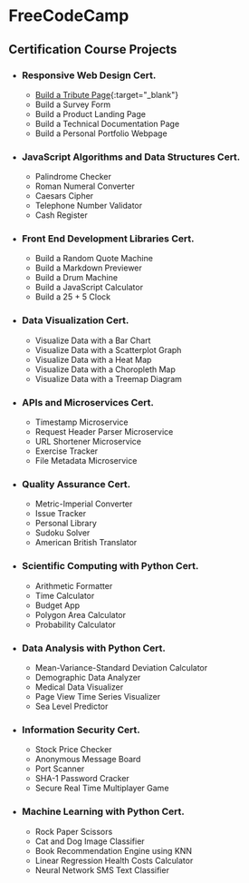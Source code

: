 # FreeCodeCamp
## Certification Course Projects

* ### Responsive Web Design Cert.
  * [Build a Tribute Page](https://mikekamilos.github.io/free-code-camp/fcc1-resdes/tribute-page/index.html){:target="_blank"}
  * Build a Survey Form
  * Build a Product Landing Page
  * Build a Technical Documentation Page
  * Build a Personal Portfolio Webpage
* ### JavaScript Algorithms and Data Structures Cert.
  * Palindrome Checker
  * Roman Numeral Converter
  * Caesars Cipher
  * Telephone Number Validator
  * Cash Register
* ### Front End Development Libraries Cert.
  * Build a Random Quote Machine
  * Build a Markdown Previewer
  * Build a Drum Machine
  * Build a JavaScript Calculator
  * Build a 25 + 5 Clock
* ### Data Visualization Cert.
  * Visualize Data with a Bar Chart
  * Visualize Data with a Scatterplot Graph
  * Visualize Data with a Heat Map
  * Visualize Data with a Choropleth Map
  * Visualize Data with a Treemap Diagram
* ### APIs and Microservices Cert.
  * Timestamp Microservice
  * Request Header Parser Microservice
  * URL Shortener Microservice
  * Exercise Tracker
  * File Metadata Microservice
* ### Quality Assurance Cert.
  * Metric-Imperial Converter
  * Issue Tracker
  * Personal Library
  * Sudoku Solver
  * American British Translator
* ### Scientific Computing with Python Cert.
  * Arithmetic Formatter
  * Time Calculator
  * Budget App
  * Polygon Area Calculator
  * Probability Calculator
* ### Data Analysis with Python Cert.
  * Mean-Variance-Standard Deviation Calculator
  * Demographic Data Analyzer
  * Medical Data Visualizer
  * Page View Time Series Visualizer
  * Sea Level Predictor
* ### Information Security Cert.
  * Stock Price Checker
  * Anonymous Message Board
  * Port Scanner
  * SHA-1 Password Cracker
  * Secure Real Time Multiplayer Game
* ### Machine Learning with Python Cert.
  * Rock Paper Scissors
  * Cat and Dog Image Classifier
  * Book Recommendation Engine using KNN
  * Linear Regression Health Costs Calculator
  * Neural Network SMS Text Classifier
